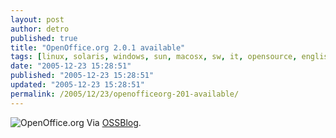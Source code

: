 ```yaml
---
layout: post
author: detro
published: true
title: "OpenOffice.org 2.0.1 available"
tags: [linux, solaris, windows, sun, macosx, sw, it, opensource, english, projects, soho]
date: "2005-12-23 15:28:51"
published: "2005-12-23 15:28:51"
updated: "2005-12-23 15:28:51"
permalink: /2005/12/23/openofficeorg-201-available/
---
```


<img src="http://www.ossblog.it/uploads/openoffice.gif" alt="OpenOffice.org" />
Via <a href="http://www.ossblog.it/post/281/e-arrivato-openoffice-201">OSSBlog</a>.

